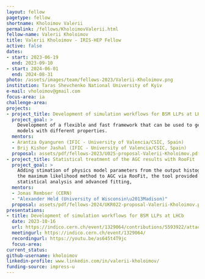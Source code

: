 ```yaml
---
layout: fellow
pagetype: fellow
shortname: Kholoimov Valerii
permalink: /fellows/KholoimovValerii.html
fellow-name: Valerii Kholoimov
title: Valerii Kholoimov - IRIS-HEP Fellow
active: false
dates:
- start: 2023-06-19
  end: 2023-09-10
- start: 2024-06-01
  end: 2024-08-31
photo: /assets/images/team/fellows-2023/Valerii-Kholoimov.png
institution: Taras Shevchenko National University of Kyiv
e-mail: vholoimov@gmail.com
focus-area: ia
challenge-area:
projects:
- project_title: Development of simulation workflows for BSM LLPs at LHCb
  project_goal: >
    Development of a flexible and fast framework that can be used to generate different
    models with different properties.
  mentors:
  - Arantza Oyanguren (IFIC - University of Valencia/CSIC, Spain)
  - Brij Kishor Jashal (IFIC - University of Valencia/CSIC, Spain)
  proposal: assets/pdf/fellows-2023/U025-proposal-Valerii-Kholoimov.pdf
- project_title: Statistical treatment of the AGC results with RooFit
  project_goal: >
    Adding stimation of physics model parameters from the output histograms using
    the maximum likelihood method to AGC via RooFit, the tool provided by ROOT for
    statistical analysis and advanced fitting,
  mentors:
  - Jonas Rembser (CERN)
  - "Alexander Held (University of Wisconsin\u2013Madison)"
  proposal: assets/pdf/fellows-2024/UKR022-proposal-Valerii-Kholoimov.pdf
presentations:
- title: Development of simulation workflows for BSM LLPs at LHCb
  date: 2023-10-16
  url: https://indico.cern.ch/event/1329064/contributions/5593922/attachments/2734211/4755827/IRIS%20project%20Kholoimov%20new.pdf
  meetingurl: https://indico.cern.ch/event/1329064/
  recordingurl: https://youtu.be/as645t4T9jc
  focus-area:
current_status:
github-username: kholoimov
linkedin-profile: www.linkedin.com/in/valerii-kholoimov/
funding-source: impress-u
---
```

